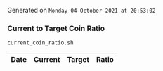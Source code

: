 Generated on `Monday 04-October-2021 at 20:53:02`

### Current to Target Coin Ratio
`current_coin_ratio.sh`

Date|Current|Target|Ratio
---|---|---|---
